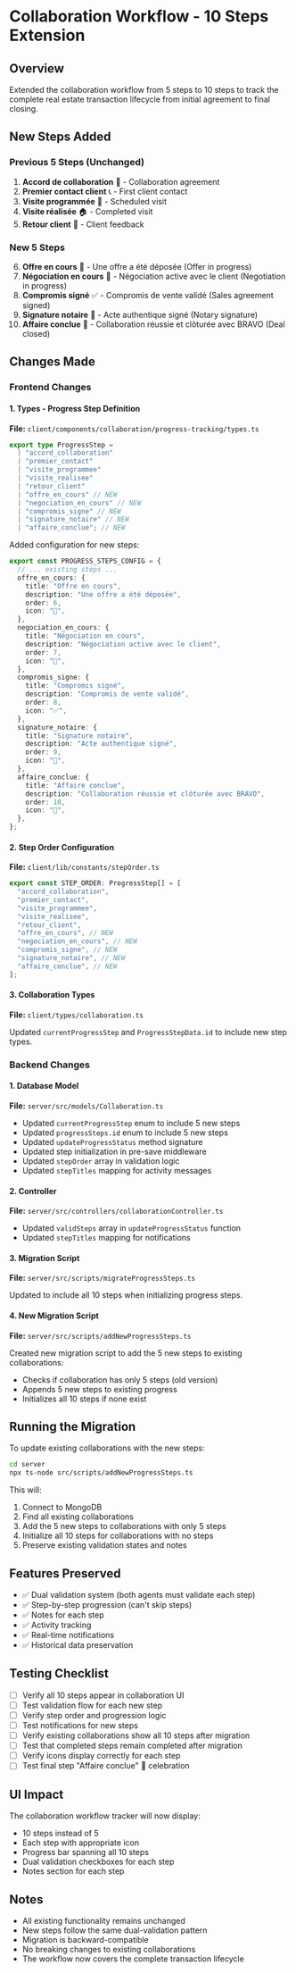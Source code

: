 # Collaboration Workflow - 10 Steps Extension

## Overview

Extended the collaboration workflow from 5 steps to 10 steps to track the complete real estate transaction lifecycle from initial agreement to final closing.

## New Steps Added

### Previous 5 Steps (Unchanged)

1. **Accord de collaboration** 🤝 - Collaboration agreement
2. **Premier contact client** 📞 - First client contact
3. **Visite programmée** 📅 - Scheduled visit
4. **Visite réalisée** 🏠 - Completed visit
5. **Retour client** 💬 - Client feedback

### New 5 Steps

6. **Offre en cours** 📝 - Une offre a été déposée (Offer in progress)
7. **Négociation en cours** 🤝 - Négociation active avec le client (Negotiation in progress)
8. **Compromis signé** ✅ - Compromis de vente validé (Sales agreement signed)
9. **Signature notaire** 📜 - Acte authentique signé (Notary signature)
10. **Affaire conclue** 🎉 - Collaboration réussie et clôturée avec BRAVO (Deal closed)

## Changes Made

### Frontend Changes

#### 1. Types - Progress Step Definition

**File:** `client/components/collaboration/progress-tracking/types.ts`

```typescript
export type ProgressStep =
  | "accord_collaboration"
  | "premier_contact"
  | "visite_programmee"
  | "visite_realisee"
  | "retour_client"
  | "offre_en_cours" // NEW
  | "negociation_en_cours" // NEW
  | "compromis_signe" // NEW
  | "signature_notaire" // NEW
  | "affaire_conclue"; // NEW
```

Added configuration for new steps:

```typescript
export const PROGRESS_STEPS_CONFIG = {
  // ... existing steps ...
  offre_en_cours: {
    title: "Offre en cours",
    description: "Une offre a été déposée",
    order: 6,
    icon: "📝",
  },
  negociation_en_cours: {
    title: "Négociation en cours",
    description: "Négociation active avec le client",
    order: 7,
    icon: "🤝",
  },
  compromis_signe: {
    title: "Compromis signé",
    description: "Compromis de vente validé",
    order: 8,
    icon: "✅",
  },
  signature_notaire: {
    title: "Signature notaire",
    description: "Acte authentique signé",
    order: 9,
    icon: "📜",
  },
  affaire_conclue: {
    title: "Affaire conclue",
    description: "Collaboration réussie et clôturée avec BRAVO",
    order: 10,
    icon: "🎉",
  },
};
```

#### 2. Step Order Configuration

**File:** `client/lib/constants/stepOrder.ts`

```typescript
export const STEP_ORDER: ProgressStep[] = [
  "accord_collaboration",
  "premier_contact",
  "visite_programmee",
  "visite_realisee",
  "retour_client",
  "offre_en_cours", // NEW
  "negociation_en_cours", // NEW
  "compromis_signe", // NEW
  "signature_notaire", // NEW
  "affaire_conclue", // NEW
];
```

#### 3. Collaboration Types

**File:** `client/types/collaboration.ts`

Updated `currentProgressStep` and `ProgressStepData.id` to include new step types.

### Backend Changes

#### 1. Database Model

**File:** `server/src/models/Collaboration.ts`

- Updated `currentProgressStep` enum to include 5 new steps
- Updated `progressSteps.id` enum to include 5 new steps
- Updated `updateProgressStatus` method signature
- Updated step initialization in pre-save middleware
- Updated `stepOrder` array in validation logic
- Updated `stepTitles` mapping for activity messages

#### 2. Controller

**File:** `server/src/controllers/collaborationController.ts`

- Updated `validSteps` array in `updateProgressStatus` function
- Updated `stepTitles` mapping for notifications

#### 3. Migration Script

**File:** `server/src/scripts/migrateProgressSteps.ts`

Updated to include all 10 steps when initializing progress steps.

#### 4. New Migration Script

**File:** `server/src/scripts/addNewProgressSteps.ts`

Created new migration script to add the 5 new steps to existing collaborations:

- Checks if collaboration has only 5 steps (old version)
- Appends 5 new steps to existing progress
- Initializes all 10 steps if none exist

## Running the Migration

To update existing collaborations with the new steps:

```bash
cd server
npx ts-node src/scripts/addNewProgressSteps.ts
```

This will:

1. Connect to MongoDB
2. Find all existing collaborations
3. Add the 5 new steps to collaborations with only 5 steps
4. Initialize all 10 steps for collaborations with no steps
5. Preserve existing validation states and notes

## Features Preserved

- ✅ Dual validation system (both agents must validate each step)
- ✅ Step-by-step progression (can't skip steps)
- ✅ Notes for each step
- ✅ Activity tracking
- ✅ Real-time notifications
- ✅ Historical data preservation

## Testing Checklist

- [ ] Verify all 10 steps appear in collaboration UI
- [ ] Test validation flow for each new step
- [ ] Verify step order and progression logic
- [ ] Test notifications for new steps
- [ ] Verify existing collaborations show all 10 steps after migration
- [ ] Test that completed steps remain completed after migration
- [ ] Verify icons display correctly for each step
- [ ] Test final step "Affaire conclue" 🎉 celebration

## UI Impact

The collaboration workflow tracker will now display:

- 10 steps instead of 5
- Each step with appropriate icon
- Progress bar spanning all 10 steps
- Dual validation checkboxes for each step
- Notes section for each step

## Notes

- All existing functionality remains unchanged
- New steps follow the same dual-validation pattern
- Migration is backward-compatible
- No breaking changes to existing collaborations
- The workflow now covers the complete transaction lifecycle
